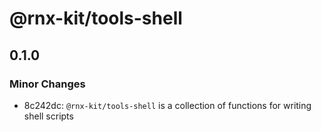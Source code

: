 # @rnx-kit/tools-shell

## 0.1.0

### Minor Changes

- 8c242dc: `@rnx-kit/tools-shell` is a collection of functions for writing shell scripts
